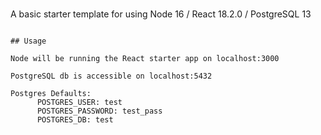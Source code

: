 # 

A basic starter template for using Node 16 / React 18.2.0 / PostgreSQL 13  
```

## Usage

Node will be running the React starter app on localhost:3000

PostgreSQL db is accessible on localhost:5432

Postgres Defaults:
      POSTGRES_USER: test
      POSTGRES_PASSWORD: test_pass
      POSTGRES_DB: test
